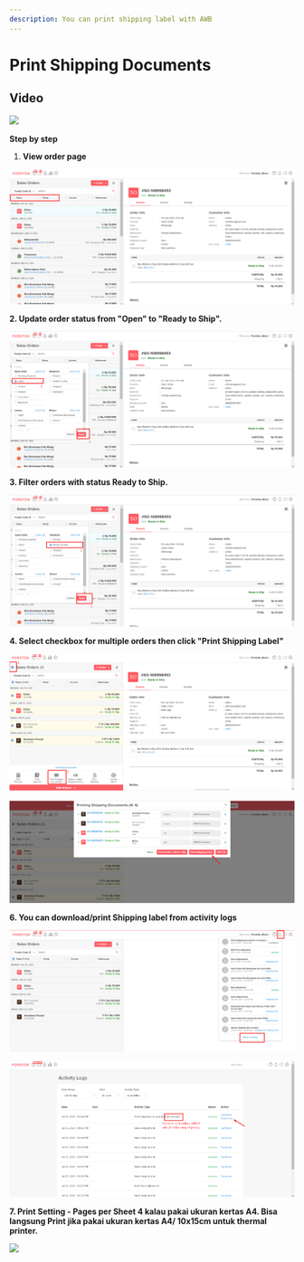 ```yaml
---
description: You can print shipping label with AWB
---
```


# Print Shipping Documents

## Video

![](../../.gitbook/assets/new-download-shipping-label.gif)

**Step by step**

1. **View order page**

![](<../../.gitbook/assets/image (388).png>)

**2. Update order status from "Open" to "Ready to Ship".**

![](<../../.gitbook/assets/image (390).png>)

**3. Filter orders with status Ready to Ship.**

![](<../../.gitbook/assets/image (394).png>)

**4. Select checkbox for multiple orders then click "Print Shipping Label"**

![](<../../.gitbook/assets/image (389).png>)

![](<../../.gitbook/assets/image (387).png>)

**6. You can download/print Shipping label from activity logs**

![](<../../.gitbook/assets/image (393).png>)

![](<../../.gitbook/assets/image (395).png>)

**7. Print Setting - Pages per Sheet 4 kalau pakai ukuran kertas A4. Bisa langsung Print jika pakai ukuran kertas A4/ 10x15cm untuk thermal printer.**

![](<../../.gitbook/assets/screen-shot-2021-07-16-at-5.13.55-pm (1).png>)
